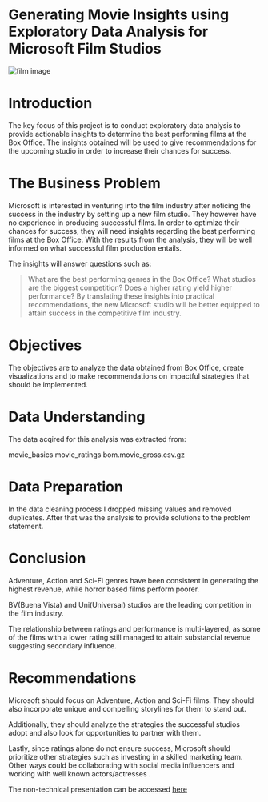 # Generating Movie Insights using Exploratory Data Analysis for Microsoft Film Studios

![film  image](https://github.com/NyawiraFaith/phase1_project/assets/117531929/888cb4a5-3693-427b-90f4-8eea58f600ea)

# Introduction
The key focus of this project is to conduct exploratory data analysis to provide actionable insights to determine the best performing films at the Box Office. The insights obtained will be used to give recommendations for the upcoming studio in order to increase their chances for success.

# The Business Problem
Microsoft is interested in venturing into the film industry after noticing the success in the industry by setting up a new film studio. They however have no experience in producing successful films. In order to optimize their chances for success, they will need insights regarding the best performing films at the Box Office. With the results from the analysis, they will be well informed on what successful film production entails.

The insights will answer questions such as:

> What are the best performing genres in the Box Office?
> What studios are the biggest competition?
> Does a higher rating yield higher performance?
By translating these insights into practical recommendations, the new Microsoft studio will be better equipped to attain success in the competitive film industry.

# Objectives
The objectives are to analyze the data obtained from Box Office, create visualizations and to make recommendations on impactful strategies that should be implemented.

# Data Understanding
The data acqired for this analysis was extracted from:

movie_basics
movie_ratings
bom.movie_gross.csv.gz

# Data Preparation
In the data cleaning process I dropped missing values and removed duplicates. After that was the analysis to provide solutions to the problem statement.

# Conclusion
Adventure, Action and Sci-Fi genres have been consistent in generating the highest revenue, while horror based films perform poorer.

BV(Buena Vista) and Uni(Universal) studios are the leading competition in the film industry.

The relationship between ratings and performance is multi-layered, as some of the films with a lower rating still managed to attain substancial revenue suggesting secondary influence.

# Recommendations
Microsoft should focus on Adventure, Action and Sci-Fi films. They should also incorporate unique and compelling storylines for them to stand out.

Additionally, they should analyze the strategies the successful studios adopt and also look for opportunities to partner with them.

Lastly, since ratings alone do not ensure success, Microsoft should prioritize other strategies such as investing in a skilled marketing team. Other ways could be collaborating with social media influencers and working with well known actors/actresses .

The non-technical presentation can be accessed [here](https://www.canva.com/design/DAFkCMJeAIc/pcKimfEkvIaP2GA3hqcN5Q/view?utm_content=DAFkCMJeAIc&utm_campaign=designshare&utm_medium=link&utm_source=publishsharelink)


